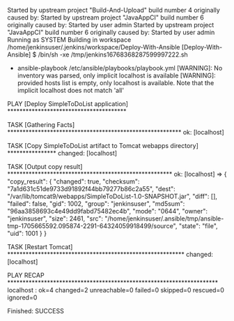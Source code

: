 Started by upstream project "Build-And-Upload" build number 4
originally caused by:
 Started by upstream project "JavaAppCI" build number 6
 originally caused by:
  Started by user admin
Started by upstream project "JavaAppCI" build number 6
originally caused by:
 Started by user admin
Running as SYSTEM
Building in workspace /home/jenkinsuser/.jenkins/workspace/Deploy-With-Ansible
[Deploy-With-Ansible] $ /bin/sh -xe /tmp/jenkins16768368287599997222.sh
+ ansible-playbook /etc/ansible/playbooks/playbook.yml
[WARNING]: No inventory was parsed, only implicit localhost is available
[WARNING]: provided hosts list is empty, only localhost is available. Note that
the implicit localhost does not match 'all'

PLAY [Deploy SimpleToDoList application] ***************************************

TASK [Gathering Facts] *********************************************************
ok: [localhost]

TASK [Copy SimpleToDoList artifact to Tomcat webapps directory] ****************
changed: [localhost]

TASK [Output copy result] ******************************************************
ok: [localhost] => {
    "copy_result": {
        "changed": true,
        "checksum": "7a1d631c51de9733d91892f44bb79277b86c2a55",
        "dest": "/var/lib/tomcat9/webapps/SimpleToDoList-1.0-SNAPSHOT.jar",
        "diff": [],
        "failed": false,
        "gid": 1002,
        "group": "jenkinsuser",
        "md5sum": "96aa3858693c4e49dd9fabd75482ec4b",
        "mode": "0644",
        "owner": "jenkinsuser",
        "size": 2461,
        "src": "/home/jenkinsuser/.ansible/tmp/ansible-tmp-1705665592.095874-2291-64324059918499/source",
        "state": "file",
        "uid": 1001
    }
}

TASK [Restart Tomcat] **********************************************************
changed: [localhost]

PLAY RECAP *********************************************************************
localhost                  : ok=4    changed=2    unreachable=0    failed=0    skipped=0    rescued=0    ignored=0   

Finished: SUCCESS
